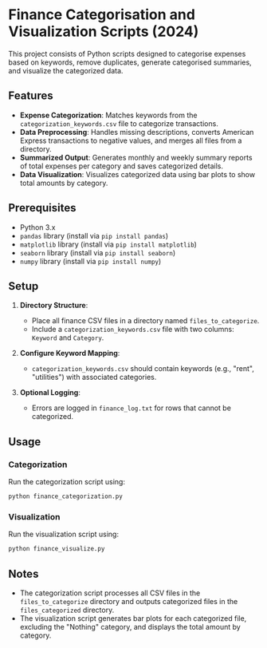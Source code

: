 # Finance Categorisation and Visualization Scripts (2024)

This project consists of Python scripts designed to categorise expenses based on keywords, remove duplicates, generate categorised summaries, and visualize the categorized data.

## Features

- **Expense Categorization**: Matches keywords from the `categorization_keywords.csv` file to categorize transactions.
- **Data Preprocessing**: Handles missing descriptions, converts American Express transactions to negative values, and merges all files from a directory.
- **Summarized Output**: Generates monthly and weekly summary reports of total expenses per category and saves categorized details.
- **Data Visualization**: Visualizes categorized data using bar plots to show total amounts by category.

## Prerequisites

- Python 3.x
- `pandas` library (install via `pip install pandas`)
- `matplotlib` library (install via `pip install matplotlib`)
- `seaborn` library (install via `pip install seaborn`)
- `numpy` library (install via `pip install numpy`)

## Setup

1. **Directory Structure**:
   - Place all finance CSV files in a directory named `files_to_categorize`.
   - Include a `categorization_keywords.csv` file with two columns: `Keyword` and `Category`.

2. **Configure Keyword Mapping**:
   - `categorization_keywords.csv` should contain keywords (e.g., "rent", "utilities") with associated categories.

3. **Optional Logging**:
   - Errors are logged in `finance_log.txt` for rows that cannot be categorized.

## Usage

### Categorization

Run the categorization script using:

```bash
python finance_categorization.py
```

### Visualization

Run the visualization script using:

```bash
python finance_visualize.py
```

## Notes

- The categorization script processes all CSV files in the `files_to_categorize` directory and outputs categorized files in the `files_categorized` directory.
- The visualization script generates bar plots for each categorized file, excluding the "Nothing" category, and displays the total amount by category.
